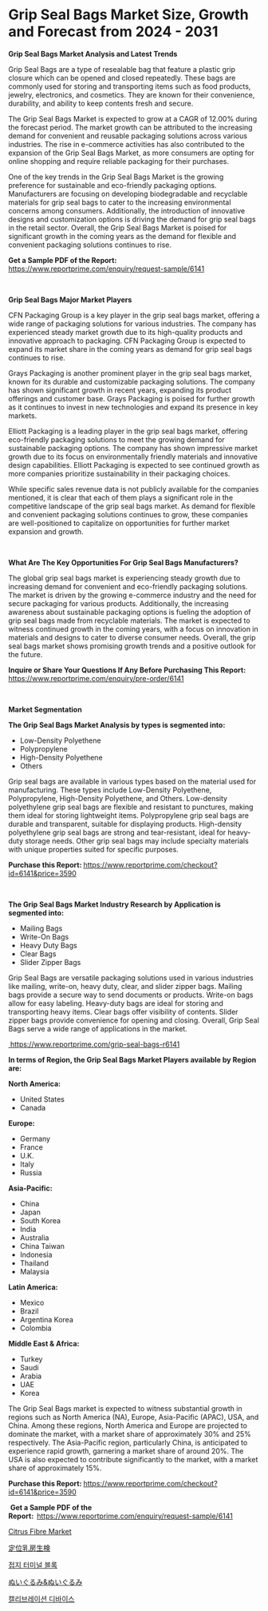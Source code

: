 <p><h1>Grip Seal Bags Market Size, Growth and Forecast from 2024 - 2031</h1></p><p><strong>Grip Seal Bags Market Analysis and Latest Trends</strong></p>
<p><p>Grip Seal Bags are a type of resealable bag that feature a plastic grip closure which can be opened and closed repeatedly. These bags are commonly used for storing and transporting items such as food products, jewelry, electronics, and cosmetics. They are known for their convenience, durability, and ability to keep contents fresh and secure.</p><p>The Grip Seal Bags Market is expected to grow at a CAGR of 12.00% during the forecast period. The market growth can be attributed to the increasing demand for convenient and reusable packaging solutions across various industries. The rise in e-commerce activities has also contributed to the expansion of the Grip Seal Bags Market, as more consumers are opting for online shopping and require reliable packaging for their purchases.</p><p>One of the key trends in the Grip Seal Bags Market is the growing preference for sustainable and eco-friendly packaging options. Manufacturers are focusing on developing biodegradable and recyclable materials for grip seal bags to cater to the increasing environmental concerns among consumers. Additionally, the introduction of innovative designs and customization options is driving the demand for grip seal bags in the retail sector. Overall, the Grip Seal Bags Market is poised for significant growth in the coming years as the demand for flexible and convenient packaging solutions continues to rise.</p></p>
<p><strong>Get a Sample PDF of the Report:&nbsp;</strong> <a href="https://www.reportprime.com/enquiry/request-sample/6141">https://www.reportprime.com/enquiry/request-sample/6141</a></p>
<p>&nbsp;</p>
<p><strong>Grip Seal Bags Major Market Players</strong></p>
<p><p>CFN Packaging Group is a key player in the grip seal bags market, offering a wide range of packaging solutions for various industries. The company has experienced steady market growth due to its high-quality products and innovative approach to packaging. CFN Packaging Group is expected to expand its market share in the coming years as demand for grip seal bags continues to rise.</p><p>Grays Packaging is another prominent player in the grip seal bags market, known for its durable and customizable packaging solutions. The company has shown significant growth in recent years, expanding its product offerings and customer base. Grays Packaging is poised for further growth as it continues to invest in new technologies and expand its presence in key markets.</p><p>Elliott Packaging is a leading player in the grip seal bags market, offering eco-friendly packaging solutions to meet the growing demand for sustainable packaging options. The company has shown impressive market growth due to its focus on environmentally friendly materials and innovative design capabilities. Elliott Packaging is expected to see continued growth as more companies prioritize sustainability in their packaging choices.</p><p>While specific sales revenue data is not publicly available for the companies mentioned, it is clear that each of them plays a significant role in the competitive landscape of the grip seal bags market. As demand for flexible and convenient packaging solutions continues to grow, these companies are well-positioned to capitalize on opportunities for further market expansion and growth.</p></p>
<p>&nbsp;</p>
<p><strong>What Are The Key Opportunities For Grip Seal Bags Manufacturers?</strong></p>
<p><p>The global grip seal bags market is experiencing steady growth due to increasing demand for convenient and eco-friendly packaging solutions. The market is driven by the growing e-commerce industry and the need for secure packaging for various products. Additionally, the increasing awareness about sustainable packaging options is fueling the adoption of grip seal bags made from recyclable materials. The market is expected to witness continued growth in the coming years, with a focus on innovation in materials and designs to cater to diverse consumer needs. Overall, the grip seal bags market shows promising growth trends and a positive outlook for the future.</p></p>
<p><strong>Inquire or Share Your Questions If Any Before Purchasing This Report:</strong> <a href="https://www.reportprime.com/enquiry/pre-order/6141">https://www.reportprime.com/enquiry/pre-order/6141</a></p>
<p>&nbsp;</p>
<p><strong>Market Segmentation</strong></p>
<p><strong>The Grip Seal Bags Market Analysis by types is segmented into:</strong></p>
<p><ul><li>Low-Density Polyethene</li><li>Polypropylene</li><li>High-Density Polyethene</li><li>Others</li></ul></p>
<p><p>Grip seal bags are available in various types based on the material used for manufacturing. These types include Low-Density Polyethene, Polypropylene, High-Density Polyethene, and Others. Low-density polyethylene grip seal bags are flexible and resistant to punctures, making them ideal for storing lightweight items. Polypropylene grip seal bags are durable and transparent, suitable for displaying products. High-density polyethylene grip seal bags are strong and tear-resistant, ideal for heavy-duty storage needs. Other grip seal bags may include specialty materials with unique properties suited for specific purposes.</p></p>
<p><strong>Purchase this Report:&nbsp;</strong><a href="https://www.reportprime.com/checkout?id=6141&price=3590">https://www.reportprime.com/checkout?id=6141&price=3590</a></p>
<p>&nbsp;</p>
<p><strong>The Grip Seal Bags Market Industry Research by Application is segmented into:</strong></p>
<p><ul><li>Mailing Bags</li><li>Write-On Bags</li><li>Heavy Duty Bags</li><li>Clear Bags</li><li>Slider Zipper Bags</li></ul></p>
<p><p>Grip Seal Bags are versatile packaging solutions used in various industries like mailing, write-on, heavy duty, clear, and slider zipper bags. Mailing bags provide a secure way to send documents or products. Write-on bags allow for easy labeling. Heavy-duty bags are ideal for storing and transporting heavy items. Clear bags offer visibility of contents. Slider zipper bags provide convenience for opening and closing. Overall, Grip Seal Bags serve a wide range of applications in the market.</p></p>
<p><a href="https://www.reportprime.com/grip-seal-bags-r6141">&nbsp;https://www.reportprime.com/grip-seal-bags-r6141</a></p>
<p><strong>In terms of Region, the Grip Seal Bags Market Players available by Region are:</strong></p>
<p>
    <p> <strong> North America: </strong>
        <ul>
            <li>United States</li>
            <li>Canada</li>
        </ul>
        </p> 
    <p> <strong> Europe: </strong>
        <ul>
            <li>Germany</li>
            <li>France</li>
            <li>U.K.</li>
            <li>Italy</li>
            <li>Russia</li>
        </ul>
        </p> 
    <p> <strong> Asia-Pacific: </strong>
        <ul>
            <li>China</li>
            <li>Japan</li>
            <li>South Korea</li>
            <li>India</li>
            <li>Australia</li>
            <li>China Taiwan</li>
            <li>Indonesia</li>
            <li>Thailand</li>
            <li>Malaysia</li>
        </ul>
        </p> 
    <p> <strong> Latin America: </strong>
        <ul>
            <li>Mexico</li>
            <li>Brazil</li>
            <li>Argentina Korea</li>
            <li>Colombia</li>
        </ul>
        </p> 
    <p> <strong> Middle East & Africa: </strong>
        <ul>
            <li>Turkey</li>
            <li>Saudi</li>
            <li>Arabia</li>
            <li>UAE</li>
            <li>Korea</li>
        </ul>
    </p>
    </p>
<p><p>The Grip Seal Bags market is expected to witness substantial growth in regions such as North America (NA), Europe, Asia-Pacific (APAC), USA, and China. Among these regions, North America and Europe are projected to dominate the market, with a market share of approximately 30% and 25% respectively. The Asia-Pacific region, particularly China, is anticipated to experience rapid growth, garnering a market share of around 20%. The USA is also expected to contribute significantly to the market, with a market share of approximately 15%.</p></p>
<p><strong>Purchase this Report: </strong><a href="https://www.reportprime.com/checkout?id=6141&price=3590">https://www.reportprime.com/checkout?id=6141&price=3590</a></p>
<p>&nbsp;<strong>Get a Sample PDF of the Report:&nbsp;&nbsp;</strong><a href="https://www.reportprime.com/enquiry/request-sample/6141">https://www.reportprime.com/enquiry/request-sample/6141</a></p>
<p><strong></strong></p>
<p><p><a href="https://github.com/wwwkeltoum/Market-Research-Report-List-2/blob/main/citrus-fibre-market.md">Citrus Fibre Market</a></p><p><a href="https://github.com/bevdtkn4419963/Market-Research-Report-List-1/blob/main/254337518102.md">定位乳房生検</a></p><p><a href="https://github.com/KellyLyncyh543964/Market-Research-Report-List-1/blob/main/277632016326.md">접지 터미널 블록</a></p><p><a href="https://github.com/lababdou/Market-Research-Report-List-3/blob/main/863600118107.md">ぬいぐるみ&ぬいぐるみ</a></p><p><a href="https://github.com/laholand/Market-Research-Report-List-3/blob/main/990158616325.md">캘리브레이션 디바이스</a></p></p>
